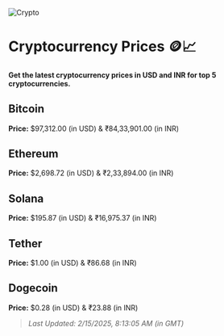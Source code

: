 
![Crypto](https://www.techguide.com.au/wp-content/uploads/2020/11/crypto3.jpeg)

# Cryptocurrency Prices 🪙📈

#### Get the latest cryptocurrency prices in USD and INR for top 5 cryptocurrencies.

## Bitcoin

**Price:** $97,312.00 (in USD) & ₹84,33,901.00 (in INR)

## Ethereum

**Price:** $2,698.72 (in USD) & ₹2,33,894.00 (in INR)

## Solana

**Price:** $195.87 (in USD) & ₹16,975.37 (in INR)

## Tether

**Price:** $1.00 (in USD) & ₹86.68 (in INR)

## Dogecoin

**Price:** $0.28 (in USD) & ₹23.88 (in INR)

> _Last Updated: 2/15/2025, 8:13:05 AM (in GMT)_

